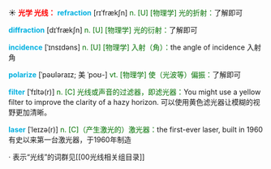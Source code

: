 ☀ <font color="red">**光学 光线：**</font>
<font color="sky blue">**refraction**</font> [rɪˈfrækʃn]
<font color="rgb(227, 108, 9)">n. [U] [物理学] 光的折射：</font>了解即可

<font color="sky blue">**diffraction**</font> [dɪˈfrækʃn]
<font color="rgb(227, 108, 9)">n. [U] [物理学] 光的衍射：</font>了解即可
                      
<font color="sky blue">**incidence**</font> [ˈɪnsɪdəns]
<font color="rgb(227, 108, 9)">n. [U] [物理学] 入射（角）：</font>the angle of incidence 入射角
           
<font color="sky blue">**polarize**</font> [ˈpəʊləraɪz; 美 ˈpoʊ-]
<font color="rgb(227, 108, 9)">vt. [物理学] 使（光波等）偏振：</font>了解即可

<font color="sky blue">**filter**</font> [ˈfɪltə(r)]
<font color="rgb(227, 108, 9)">n. [C] 光线或声音的过滤器，即滤光器：</font>You might use a yellow filter to improve the clarity of a hazy horizon. 可以使用黄色滤光器让模糊的视野更加清晰。
           
<font color="sky blue">**laser**</font> [ˈleɪzə(r)]
<font color="rgb(227, 108, 9)">n. [C]（产生激光的）激光器：</font>the first-ever laser, built in 1960 有史以来第一台激光器，于1960年制造

· 表示“光线”的词群见[[00光线相关组目录]]

